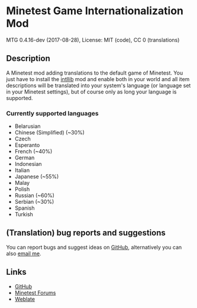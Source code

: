 # Minetest Game Internationalization Mod
MTG 0.4.16-dev (2017-08-28), License: MIT (code), CC 0 (translations)

## Description
A Minetest mod adding translations to the default game of Minetest. You just have to install the
[intllib](https://github.com/minetest-mods/intllib/) mod and enable both in your world and all item
descriptions will be translated into your system's language (or language set in your Minetest
settings), but of course only as long your language is supported.

### Currently supported languages
 * Belarusian
 * Chinese (Simplified) (~30%)
 * Czech
 * Esperanto
 * French (~40%)
 * German
 * Indonesian
 * Italian
 * Japanese (~55%)
 * Malay
 * Polish
 * Russian (~60%)
 * Serbian (~30%)
 * Spanish
 * Turkish

## (Translation) bug reports and suggestions
You can report bugs and suggest ideas on [GitHub](https://github.com/lnj2/mtg_i18n/), alternatively
you can also [email me](mailto:git@lnj.li).

## Links
* [GitHub](https://github.com/minetest-mods/mtg_i18n)
* [Minetest Forums](https://forum.minetest.net/viewtopic.php?f=9&t=17388)
* [Weblate](https://hosted.weblate.org/projects/minetest/mtg_i18n)
